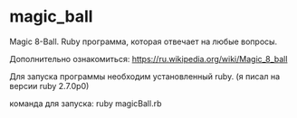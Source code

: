 # magic_ball

Magic 8-Ball. Ruby программа, которая отвечает на любые вопросы.

Дополнительно ознакомиться:
https://ru.wikipedia.org/wiki/Magic_8_ball

Для запуска программы необходим установленный ruby. (я писал на версии ruby 2.7.0p0)

команда для запуска: ruby magicBall.rb
